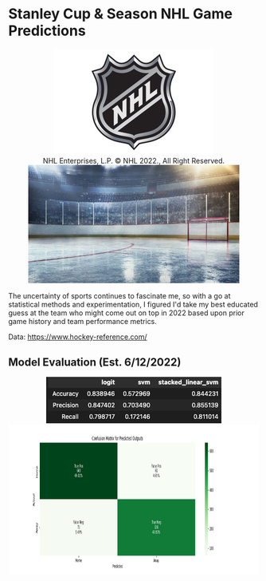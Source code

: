 # Stanley Cup & Season NHL Game Predictions

<figure align="center">
  <img src="/images/NHL-Logo.jpeg" alt="Photo: NHL Enterprises, L.P. © NHL 2022., All Right Reserved." />
      <figcaption> NHL Enterprises, L.P. © NHL 2022., All Right Reserved. </figcaption> 
  <img src="/images/ice-hockey-rink-670px.jpg" />
</figure>

The uncertainty of sports continues to fascinate me, so with a go at statistical methods and experimentation, I figured I'd take my best educated guess at the team who might come out on top in 2022 based upon prior game history and team performance metrics.

Data:
https://www.hockey-reference.com/

## Model Evaluation (Est. 6/12/2022)

<p align="center">
  <img src="/images/stacked_svm_accuracy.png"/>
  <img src="/images/confusion_matrix.png" width="3200" height="300"/>
</p>

